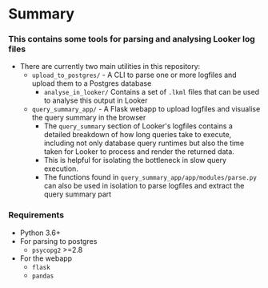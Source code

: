 # Summary
### This contains some tools for parsing and analysing Looker log files
* There are currently two main utilities in this repository:
  * `upload_to_postgres/` - A CLI to parse one or more logfiles and upload them to a Postgres database
    * `analyse_in_looker/` Contains a set of `.lkml` files that can be used to analyse this output in Looker
  * `query_summary_app/` - A Flask webapp to upload logfiles and visualise the query summary in the browser
    * The `query_summary` section of Looker's logfiles contains a detailed breakdown of how long queries take to execute, including not only database query runtimes but also the time taken for Looker to process and render the returned data.
    * This is helpful for isolating the bottleneck in slow query execution. 
    * The functions found in `query_summary_app/app/modules/parse.py` can also be used in isolation to parse logfiles and extract the query summary part

### Requirements
* Python 3.6+
* For parsing to postgres
  * `psycopg2` >=2.8
* For the webapp
  * `flask`
  * `pandas`
